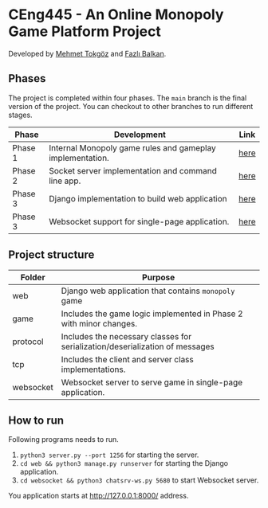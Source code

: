 # CEng445 - An Online Monopoly Game Platform Project

Developed by [Mehmet Tokgöz](https://github.com/mehmettokgoz) and [Fazlı Balkan](https://github.com/fazlibalkan).

## Phases

The project is completed within four phases. The `main` branch is the final version of the project. You can checkout to other branches to run
different stages.


| Phase     | Development                                               | Link                                                          |
|-----------|-----------------------------------------------------------|---------------------------------------------------------------|
| Phase 1   | Internal Monopoly game rules and gameplay implementation. | [here](https://github.com/mehmettokgoz/monopoly/tree/phase-1) |
| Phase 2   | Socket server implementation and command line app.        | [here](https://github.com/mehmettokgoz/monopoly/tree/phase-2) |
| Phase 3   | Django implementation to build web application            | [here](https://github.com/mehmettokgoz/monopoly/tree/phase-3) |
| Phase 3   | Websocket support for single-page application.            | [here](https://github.com/mehmettokgoz/monopoly/tree/phase-4) |


## Project structure

| Folder    | Purpose                                                                      |
|-----------|------------------------------------------------------------------------------|
| web       | Django web application that contains `monopoly` game                         |
| game      | Includes the game logic implemented in Phase 2 with minor changes.           |
| protocol  | Includes the necessary classes for serialization/deserialization of messages |
| tcp       | Includes the client and server class implementations.                        |
| websocket | Websocket server to serve game in single-page application.                   |


## How to run

Following programs needs to run.

1. `python3 server.py --port 1256` for starting the server.
2. `cd web && python3 manage.py runserver` for starting the Django application.
3. `cd websocket && python3 chatsrv-ws.py 5680` to start Websocket server.

You application starts at http://127.0.0.1:8000/ address.
